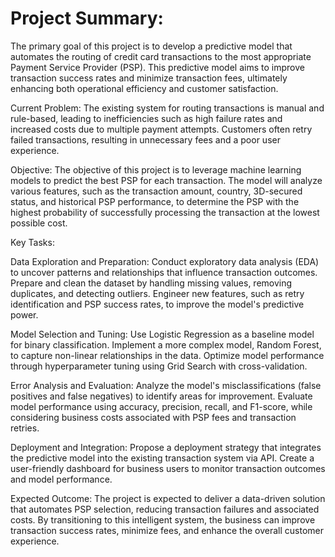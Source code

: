 # Project Summary:
The primary goal of this project is to develop a predictive model that automates the routing of credit card transactions to the most appropriate Payment Service Provider (PSP). This predictive model aims to improve transaction success rates and minimize transaction fees, ultimately enhancing both operational efficiency and customer satisfaction.

Current Problem:
The existing system for routing transactions is manual and rule-based, leading to inefficiencies such as high failure rates and increased costs due to multiple payment attempts. Customers often retry failed transactions, resulting in unnecessary fees and a poor user experience.

Objective:
The objective of this project is to leverage machine learning models to predict the best PSP for each transaction. The model will analyze various features, such as the transaction amount, country, 3D-secured status, and historical PSP performance, to determine the PSP with the highest probability of successfully processing the transaction at the lowest possible cost.

Key Tasks:

Data Exploration and Preparation:
Conduct exploratory data analysis (EDA) to uncover patterns and relationships that influence transaction outcomes.
Prepare and clean the dataset by handling missing values, removing duplicates, and detecting outliers.
Engineer new features, such as retry identification and PSP success rates, to improve the model's predictive power.

Model Selection and Tuning:
Use Logistic Regression as a baseline model for binary classification.
Implement a more complex model, Random Forest, to capture non-linear relationships in the data.
Optimize model performance through hyperparameter tuning using Grid Search with cross-validation.

Error Analysis and Evaluation:
Analyze the model's misclassifications (false positives and false negatives) to identify areas for improvement.
Evaluate model performance using accuracy, precision, recall, and F1-score, while considering business costs associated with PSP fees and transaction retries.

Deployment and Integration:
Propose a deployment strategy that integrates the predictive model into the existing transaction system via API.
Create a user-friendly dashboard for business users to monitor transaction outcomes and model performance.

Expected Outcome:
The project is expected to deliver a data-driven solution that automates PSP selection, reducing transaction failures and associated costs. By transitioning to this intelligent system, the business can improve transaction success rates, minimize fees, and enhance the overall customer experience.
